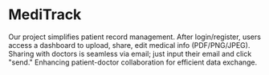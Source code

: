 # MediTrack
Our project simplifies patient record management. After login/register, users access a dashboard to upload, share, edit medical info (PDF/PNG/JPEG). Sharing with doctors is seamless via email; just input their email and click "send." Enhancing patient-doctor collaboration for efficient data exchange.
